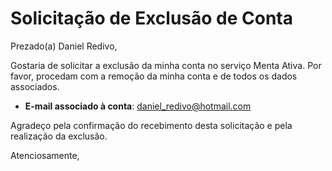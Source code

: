 # Solicitação de Exclusão de Conta

Prezado(a) Daniel Redivo,

Gostaria de solicitar a exclusão da minha conta no serviço Menta Ativa. Por favor, procedam com a remoção da minha conta e de todos os dados associados.

- **E-mail associado à conta**: daniel_redivo@hotmail.com

Agradeço pela confirmação do recebimento desta solicitação e pela realização da exclusão.

Atenciosamente,  

